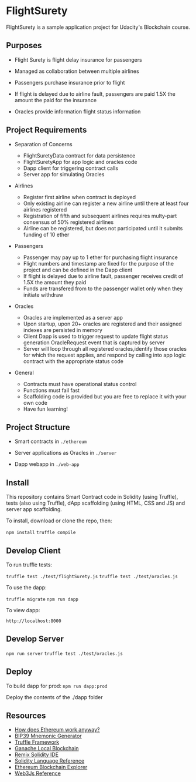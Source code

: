 # FlightSurety

FlightSurety is a sample application project for Udacity's Blockchain course.

## Purposes

* Flight Surety is flight delay insurance for passengers

* Managed as collaboration between multiple airlines

* Passengers purchase insurance prior to flight

* If flight is delayed due to airline fault, passengers are paid 1.5X the amount
the paid for the insurance

* Oracles provide information flight status information

## Project Requirements

* Separation of Concerns
    * FlightSuretyData contract for data persistence
    * FlightSuretyApp for app logic and oracles code
    * Dapp client for triggering contract calls
    * Server app for simulating Oracles

* Airlines
    * Register first airline when contract is deployed
    * Only existing airline can register a new airline until there at least four
    airlines registered
    * Registration of fifth and subsequent airlines requires multy-part
    consensus of 50% registered airlines
    * Airline can be registered, but does not participated until it submits
    funding of 10 ether

* Passengers
    * Passenger may pay up to 1 ether for purchasing flight insurance
    * Flight numbers and timestamp are fixed for the purpose of the project and
    can be defined in the Dapp client
    * If flight is delayed due to airline fault, passenger receives credit of
    1.5X the amount they paid
    * Funds are transfered from to the passenger wallet only when they initiate
    withdraw

* Oracles
    * Oracles are implemented as a server app
    * Upon startup, upon 20+ oracles are registered and their assigned indexes
    are persisted in memory
    * Client Dapp is used to trigger request to update flight status generation
    OracleRequest event that is captured by server
    * Server will loop through all registered oracles,identify those oracles for
    which the request applies, and respond by calling into app logic contract
    with the appropriate status code

* General
    * Contracts must have operational status control
    * Functions must fail fast
    * Scaffolding code is provided but you are free to replace it with your
    own code
    * Have fun learning!

## Project Structure

* Smart contracts in `./ethereum`

* Server applications as Oracles in `./server`

* Dapp webapp in `./web-app`

## Install

This repository contains Smart Contract code in Solidity (using Truffle), tests (also using Truffle), dApp scaffolding (using HTML, CSS and JS) and server app scaffolding.

To install, download or clone the repo, then:

`npm install`
`truffle compile`

## Develop Client

To run truffle tests:

`truffle test ./test/flightSurety.js`
`truffle test ./test/oracles.js`

To use the dapp:

`truffle migrate`
`npm run dapp`

To view dapp:

`http://localhost:8000`

## Develop Server

`npm run server`
`truffle test ./test/oracles.js`

## Deploy

To build dapp for prod:
`npm run dapp:prod`

Deploy the contents of the ./dapp folder


## Resources

* [How does Ethereum work anyway?](https://medium.com/@preethikasireddy/how-does-ethereum-work-anyway-22d1df506369)
* [BIP39 Mnemonic Generator](https://iancoleman.io/bip39/)
* [Truffle Framework](http://truffleframework.com/)
* [Ganache Local Blockchain](http://truffleframework.com/ganache/)
* [Remix Solidity IDE](https://remix.ethereum.org/)
* [Solidity Language Reference](http://solidity.readthedocs.io/en/v0.4.24/)
* [Ethereum Blockchain Explorer](https://etherscan.io/)
* [Web3Js Reference](https://github.com/ethereum/wiki/wiki/JavaScript-API)
